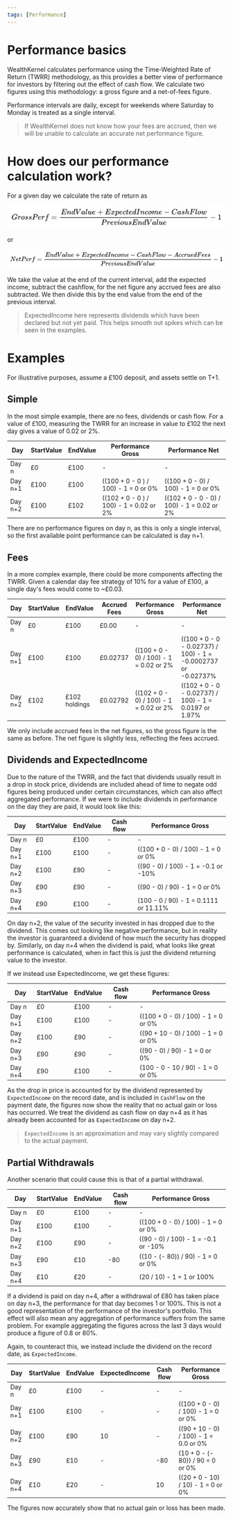 ```yaml
---
tags: [Performance]
---
```


# Performance basics

WealthKernel calculates performance using the Time-Weighted Rate of Return (TWRR) methodology, as this provides a better view of performance for investors by filtering out the effect of cash flow. We calculate two figures using this methodology: a gross figure and a net-of-fees figure.

Performance intervals are daily, except for weekends where Saturday to Monday is treated as a single interval.

<!-- theme: warning -->
> If WealthKernel does not know how your fees are accrued, then we will be unable to calculate an accurate net performance figure.

# How does our performance calculation work?

For a given day we calculate the rate of return as 

<!--TODO: Could make this mermaid diagram when stoplight supports mermaid v10.9.0 https://mermaid.js.org/config/math.html -->

![grossperf-3.png](../../assets/images/grossperf-3.png)

or

![netperf-3.png](../../assets/images/netperf-3.png)

We take the value at the end of the current interval, add the expected income, subtract the cashflow, for the net figure any accrued fees are also subtracted. We then divide this by the end value from the end of the previous interval.

<!-- theme: info -->
> ExpectedIncome here represents dividends which have been declared but not yet paid. This helps smooth out spikes which can be seen in the examples.

# Examples

For illustrative purposes, assume a £100 deposit, and assets settle on T+1.

## Simple

In the most simple example, there are no fees, dividends or cash flow. For a value of £100, measuring the TWRR for an increase in value to £102 the next day gives a value of 0.02 or 2%.

|Day|StartValue|EndValue|Performance Gross|Performance Net|
|--------|--------|--------|--------|--------|
|Day n|£0|£100|-|-|
|Day n+1|£100|£100|((100 + 0 - 0 ) / 100) - 1 = 0 or 0%|((100 + 0 - 0) / 100) - 1 = 0 or 0%|
|Day n+2|£100|£102|((102 + 0 - 0 ) / 100) - 1 = 0.02 or 2%|((102 + 0 - 0 - 0) / 100) - 1 = 0.02 or 2%|

There are no performance figures on day n, as this is only a single interval, so the first available point performance can be calculated is day n+1.

## Fees

In a more complex example, there could be more components affecting the TWRR. Given a calendar day fee strategy of 10% for a value of £100, a single day's fees would come to ~£0.03.

|Day|StartValue|EndValue|Accrued Fees|Performance Gross|Performance Net|
|--------|--------|--------|--------|--------|--------|
|Day n|£0|£100|£0.00|-|-|
|Day n+1|£100|£100|£0.02737|((100 + 0 - 0) / 100) - 1 = 0.02 or 2%|((100 + 0 - 0 - 0.02737) / 100) - 1 = -0.0002737 or -0.02737%|
|Day n+2|£102|£102 holdings|£0.02792|((102 + 0 - 0) / 100) - 1 = 0.02 or 2%|((102 + 0 - 0 - 0.02737) / 100) - 1 = 0.0197 or 1.97%|

We only include accrued fees in the net figures, so the gross figure is the same as before. The net figure is slightly less, reflecting the fees accrued.

## Dividends and ExpectedIncome

Due to the nature of the TWRR, and the fact that dividends usually result in a drop in stock price, dividends are included ahead of time to negate odd figures being produced under certain circumstances, which can also affect aggregated performance. If we were to include dividends in performance on the day they are paid, it would look like this:

|Day|StartValue|EndValue|Cash flow|Performance Gross|
|--------|--------|--------|--------|--------|
|Day n|£0|£100|-|-|
|Day n+1|£100|£100|-|((100 + 0 - 0) / 100) - 1 = 0 or 0%|
|Day n+2|£100|£90|-|((90 - 0) / 100) - 1 = -0.1 or -10%|
|Day n+3|£90|£90|-|((90 - 0) / 90) - 1 = 0 or 0%|
|Day n+4|£90|£100|-|(100 - 0 / 90) - 1 = 0.1111 or 11.11%|

On day n+2, the value of the security invested in has dropped due to the dividend. This comes out looking like negative performance, but in reality the investor is guaranteed a dividend of how much the security has dropped by. Similarly, on day n+4 when the dividend is paid, what looks like great performance is calculated, when in fact this is just the dividend returning value to the investor.

If we instead use ExpectedIncome, we get these figures:

|Day|StartValue|EndValue|Cash flow|Performance Gross|
|--------|--------|--------|--------|--------|
|Day n|£0|£100|-|-|
|Day n+1|£100|£100|-|((100 + 0 - 0) / 100) - 1 = 0 or 0%|
|Day n+2|£100|£90|-|((90 + 10 - 0) / 100) - 1 = 0 or 0%|
|Day n+3|£90|£90|-|((90 - 0) / 90) - 1 = 0 or 0%|
|Day n+4|£90|£100|-|(100 - 0 - 10 / 90) - 1 = 0 or 0%|

As the drop in price is accounted for by the dividend represented by `ExpectedIncome` on the record date, and is included in `CashFlow` on the payment date, the figures now show the reality that no actual gain or loss has occurred. We treat the dividend as cash flow on day n+4 as it has already been accounted for as `ExpectedIncome` on day n+2.

<!-- theme:info -->
> `ExpectedIncome` is an approximation and may vary slightly compared to the actual payment.

## Partial Withdrawals

Another scenario that could cause this is that of a partial withdrawal.

|Day|StartValue|EndValue|Cash flow|Performance Gross|
|--------|--------|--------|--------|--------|
|Day n|£0|£100|-|-|
|Day n+1|£100|£100|-|((100 + 0 - 0) / 100) - 1 = 0 or 0%|
|Day n+2|£100|£90|-|((90 - 0) / 100) - 1 = -0.1 or -10%|
|Day n+3|£90|£10|-80|((10 - (- 80)) / 90) - 1 = 0 or 0%|
|Day n+4|£10|£20|-|(20 / 10) - 1 = 1 or 100%|

If a dividend is paid on day n+4, after a withdrawal of £80 has taken place on day n+3, the performance for that day becomes 1 or 100%. This is not a good representation of the performance of the investor's portfolio. This effect will also mean any aggregation of performance suffers from the same problem. For example aggregating the figures across the last 3 days would produce a figure of 0.8 or 80%.

Again, to counteract this, we instead include the dividend on the record date, as `ExpectedIncome`.

|Day|StartValue|EndValue|ExpectedIncome|Cash flow|Performance Gross
|--------|--------|--------|--------|--------|--------|
|Day n|£0|£100|-|-|-|
|Day n+1|£100|£100|-|-|((100 + 0 - 0) / 100) - 1 = 0 or 0%|
|Day n+2|£100|£90|10|-|((90 + 10 - 0) / 100) - 1 = 0.0 or 0%|
|Day n+3|£90|£10|-|-80|(10 + 0 - (- 80)) / 90 = 0 or 0%|
|Day n+4|£10|£20|-|10|((20 + 0 - 10) / 10) - 1 = 0 or 0%|

The figures now accurately show that no actual gain or loss has been made.